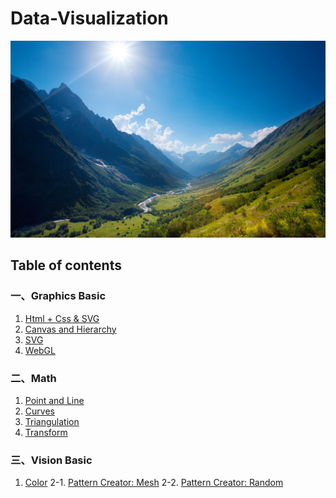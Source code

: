 # Data-Visualization

<img src="./screenshot/splash.jpg" width="700" />


## Table of contents
### 一、Graphics Basic
1. [Html + Css & SVG](https://khum08.github.io/data-visualization/src/01-1.html)
2. [Canvas and Hierarchy](https://khum08.github.io/data-visualization/src/01-2.html)
3. [SVG](https://khum08.github.io/data-visualization/src/01-3.html)
4. [WebGL](https://khum08.github.io/data-visualization/src/01-4.html)

### 二、Math
1. [Point and Line](https://khum08.github.io/data-visualization/src/02-1.html)
2. [Curves](https://khum08.github.io/data-visualization/src/02-2.html)
3. [Triangulation](https://khum08.github.io/data-visualization/src/02-3.html)
4. [Transform](https://khum08.github.io/data-visualization/src/02-4.html)

### 三、Vision Basic
1. [Color](https://khum08.github.io/data-visualization/src/03-1.html)
2-1. [Pattern Creator: Mesh](https://khum08.github.io/data-visualization/src/03-2-1.html)
2-2. [Pattern Creator: Random](https://khum08.github.io/data-visualization/src/03-2-2.html)